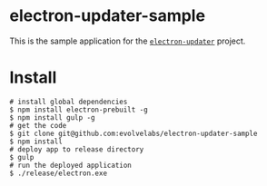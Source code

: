 electron-updater-sample
=======================
This is the sample application for the [`electron-updater`](http://github.com/EvolveLabs/electron-updater) project.

# Install

	# install global dependencies
    $ npm install electron-prebuilt -g
    $ npm install gulp -g
    # get the code
    $ git clone git@github.com:evolvelabs/electron-updater-sample
    $ npm install
    # deploy app to release directory
    $ gulp
    # run the deployed application
    $ ./release/electron.exe